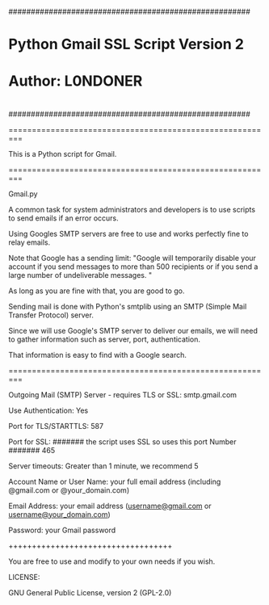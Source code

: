 ﻿######################################################
#                                                    #
#    Python Gmail SSL Script Version 2               #
#    Author: L0NDONER                                #
#                                                    #
######################################################


=========================================================


This is a Python script for Gmail.


=========================================================

Gmail.py

A common task for system administrators and developers is to use scripts to send
emails if an error occurs.

Using Googles SMTP servers are free to use and works perfectly fine to relay
emails. 

Note that Google has a sending limit: "Google will temporarily disable your
account if you send messages to more than 500 recipients or if you send a large
number of undeliverable messages. "

As long as you are fine with that, you are good to go.

Sending mail is done with Python's smtplib using an SMTP (Simple Mail Transfer
Protocol) server.

Since we will use Google's SMTP server to deliver our emails, we will need to
gather information such as server, port, authentication. 

That information is easy to find with a Google search.

=========================================================

Outgoing Mail (SMTP) Server - requires TLS or SSL:
smtp.gmail.com

Use Authentication:
Yes

Port for TLS/STARTTLS:
587

Port for SSL:  ####### the script uses SSL so uses this port Number  #######
465

Server timeouts:
Greater than 1 minute, we recommend 5

Account Name or User Name:
your full email address (including @gmail.com or @your_domain.com)

Email Address: 
your email address (username@gmail.com or username@your_domain.com)

Password:
your Gmail password

+++++++++++++++++++++++++++++++++++

You are free to use and modify to your own needs if you wish.


LICENSE:

GNU General Public License, version 2 (GPL-2.0)
